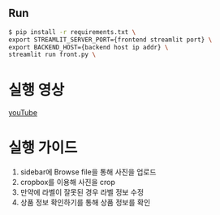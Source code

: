 
## Run
```bash
$ pip install -r requirements.txt \
export STREAMLIT_SERVER_PORT={frontend streamlit port} \
export BACKEND_HOST={backend host ip addr} \
streamlit run front.py \
```

# 실행 영상

[youTube](https://www.youtube.com/watch?v=f1nqtxCmNEY)

# 실행 가이드
1. sidebar에 Browse file을 통해 사진을 업로드
2. cropbox를 이용해 사진을 crop
3. 만약에 라벨이 잘못된 경우 라벨 정보 수정
4. 상품 정보 확인하기를 통해 상품 정보를 확인